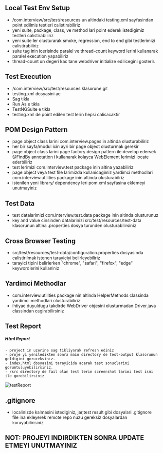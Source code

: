 ## Local Test Env Setup
- /com.interview/src/test/resources un altindaki testing.xml sayfasindan point edilmis testleri calistirabiliriz
- yeni suite, package, class, ve method lari point ederek istedigimiz testleri calistirabiliriz
- yeni suite ler olusturarak smoke, regression, end to end gibi testlerimizi calistirabiliriz
- suite tag inin icerisinde paralel ve thread-count keyword lerini kullanarak paralel execution yapabiliriz
- thread-count un degeri kac tane webdriver initialize edilicegini gosterir.

## Test Execution
- /com.interview/src/test/resources klasorune git
- testing.xml dosyasini ac
- Sag tikla
- Run As e tikla
- TestNGSuite e tikla 
- testing.xml de point edilen test lerin hepsi calisacaktir

##  POM Design Pattern
- page object class larini com.interview.pages in altinda olusturabiliriz
- her bir sayfa/modul icin ayri bir page object olusturmak gerekir
- page object class larini page factory design pattern ile develop edersek @FindBy annotation i kullanarak kolayca WebElement lerimizi locate ederbiliriz
- test lerimizi com.interview.test package inin altina yazabiliriz
- page object veya test file larimizda kullanicagimiz yardimci methodlari com.interview.utilities package inin altinda olusturabilriz
- istenilen yeni library/ dependency leri pom.xml sayfasina eklemeyi unutmayiniz 

## Test Data
- test datalarimizi com.interview.test.data package inin altinda olusturunuz
- key and value cinsinden datalarinizi src/test/resources/test-data klasorunun altina .properties dosya turunden olusturabilirsiniz

## Cross Browser Testing
- src/test/resources/test-data/configuration.properties dosyasinda calistirilmak istenen tarayiciyi belirleyebiliriz
- tarayici tipini belirlerken "chrome", "safari", "firefox", "edge" keywordlerini kullaniniz

## Yardimci Methodlar
- com.interview.utilities package nin altinda HelperMethods classinda yardimci methodlari olusturabiliriz
- ihtiyac duyuldugu takdirde WebDriver objesini olusturmadan Driver.java classindan cagirabilirsiniz

## Test Report 
##### Html Report
	- project in uzerine sag tikliyarak refresh ediniz
	- proje yi yeniledikten sonra main directory de test-output klasorunun geldigini goruceksiniz. 
	- index.html dosyasini tarayicida acarak test sonuclarini goruntuluyebilirsiniz.
	- /src directory de fail olan test lerin screenshot larini test ismi ile gorebilirsiniz 
![testReport](https://user-images.githubusercontent.com/96839001/210795006-c28c6e26-19c0-4fb8-b6a2-516e37a56493.PNG)

## .gitignore
- localinizde kalmasini istediginiz, jar,test result gibi dosyalari .gitignore file ina ekleyerek remote repo nuzu gereksiz dosyalardan koruyabilirisiniz

## NOT: PROJEYI INDIRDIKTEN SONRA UPDATE ETMEYI UNUTMAYINIZ



